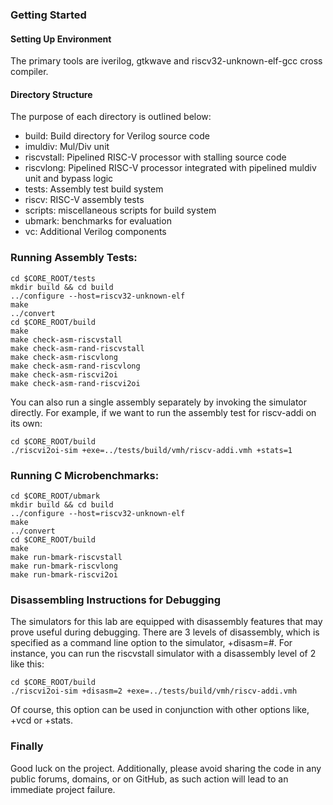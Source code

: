

### Getting Started

#### Setting Up Environment
The primary tools are iverilog, gtkwave and riscv32-unknown-elf-gcc cross compiler.

#### Directory Structure
The purpose of each directory is outlined below:
- build: Build directory for Verilog source code
- imuldiv: Mul/Div unit
- riscvstall: Pipelined RISC-V processor with stalling source code
- riscvlong: Pipelined RISC-V processor integrated with pipelined muldiv unit and bypass logic
- tests: Assembly test build system
- riscv: RISC-V assembly tests
- scripts: miscellaneous scripts for build system
- ubmark: benchmarks for evaluation
- vc: Additional Verilog components

### Running Assembly Tests:
```
cd $CORE_ROOT/tests
mkdir build && cd build
../configure --host=riscv32-unknown-elf
make
../convert
cd $CORE_ROOT/build
make
make check-asm-riscvstall
make check-asm-rand-riscvstall
make check-asm-riscvlong
make check-asm-rand-riscvlong
make check-asm-riscvi2oi
make check-asm-rand-riscvi2oi
```

You can also run a single assembly separately by invoking the simulator
directly. For example, if we want to run the assembly test for riscv-addi on its
own:
```
cd $CORE_ROOT/build
./riscvi2oi-sim +exe=../tests/build/vmh/riscv-addi.vmh +stats=1
```

### Running C Microbenchmarks:
```
cd $CORE_ROOT/ubmark
mkdir build && cd build
../configure --host=riscv32-unknown-elf
make
../convert
cd $CORE_ROOT/build
make
make run-bmark-riscvstall
make run-bmark-riscvlong
make run-bmark-riscvi2oi
```

### Disassembling Instructions for Debugging

The simulators for this lab are equipped with disassembly features that may
prove useful during debugging. There are 3 levels of disassembly, which is
specified as a command line option to the simulator, +disasm=#. For instance,
you can run the riscvstall simulator with a disassembly level of 2 like this:

```
cd $CORE_ROOT/build
./riscvi2oi-sim +disasm=2 +exe=../tests/build/vmh/riscv-addi.vmh
```
Of course, this option can be used in conjunction with other options like, +vcd
or +stats.

### Finally

Good luck on the project. Additionally, please avoid sharing the code in any
public forums, domains, or on GitHub, as such action will lead to an immediate
project failure.
